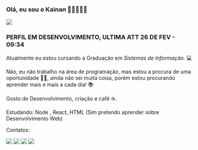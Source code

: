 ### Olá, eu sou o Kainan 👋🏻👨🏻‍💻 

<img src="https://dangihavealotofbooks.neocities.org/img/CoffeeMug.gif" />

### PERFIL EM DESENVOLVIMENTO, ULTIMA ATT 26 DE FEV - 09:34

Atualmente eu estou cursando a Graduação em *Sistemas de Informação.* 💻

Não, eu não trabalho na área de programação, mas estou a procura de uma oportunidade ✍🏻, 
ainda não sei muita coisa, porém estou procurando aprender mais e mais a cada dia! 📚

Gosto de Desenvolvimento, criação e café ☕.

Estudando: Node , React, HTML (Sim pretendo aprender sobre Desenvolvimento Web)


Contatos:

<a href="https://twitter.com/kainangs"><img src="https://img.shields.io/badge/Twitter-1DA1F2?style=for-the-badge&logo=twitter&logoColor=white" /><a/>
<a href="https://www.facebook.com/kainan.gomes.73"><img src="https://img.shields.io/badge/Facebook-1877F2?style=for-the-badge&logo=facebook&logoColor=white" /><a/>
<a href="https://www.instagram.com/kainan.gomesz/"><img src="https://img.shields.io/badge/Instagram-E4405F?style=for-the-badge&logo=instagram&logoColor=white" /><a/>
<a href="https://www.linkedin.com/in/kainan-gomes-b146a617b"><img src="https://img.shields.io/badge/LinkedIn-0077B5?style=for-the-badge&logo=linkedin&logoColor=white" /><a/>
